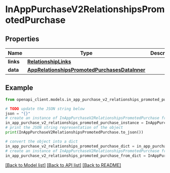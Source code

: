 # InAppPurchaseV2RelationshipsPromotedPurchase


## Properties

Name | Type | Description | Notes
------------ | ------------- | ------------- | -------------
**links** | [**RelationshipLinks**](RelationshipLinks.md) |  | [optional] 
**data** | [**AppRelationshipsPromotedPurchasesDataInner**](AppRelationshipsPromotedPurchasesDataInner.md) |  | [optional] 

## Example

```python
from openapi_client.models.in_app_purchase_v2_relationships_promoted_purchase import InAppPurchaseV2RelationshipsPromotedPurchase

# TODO update the JSON string below
json = "{}"
# create an instance of InAppPurchaseV2RelationshipsPromotedPurchase from a JSON string
in_app_purchase_v2_relationships_promoted_purchase_instance = InAppPurchaseV2RelationshipsPromotedPurchase.from_json(json)
# print the JSON string representation of the object
print(InAppPurchaseV2RelationshipsPromotedPurchase.to_json())

# convert the object into a dict
in_app_purchase_v2_relationships_promoted_purchase_dict = in_app_purchase_v2_relationships_promoted_purchase_instance.to_dict()
# create an instance of InAppPurchaseV2RelationshipsPromotedPurchase from a dict
in_app_purchase_v2_relationships_promoted_purchase_from_dict = InAppPurchaseV2RelationshipsPromotedPurchase.from_dict(in_app_purchase_v2_relationships_promoted_purchase_dict)
```
[[Back to Model list]](../README.md#documentation-for-models) [[Back to API list]](../README.md#documentation-for-api-endpoints) [[Back to README]](../README.md)


